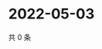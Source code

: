 # 2022-05-03

共 0 条

<!-- BEGIN WEIBO -->
<!-- 最后更新时间 Tue May 03 2022 22:18:37 GMT+0800 (China Standard Time) -->

<!-- END WEIBO -->

